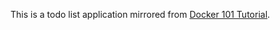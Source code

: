 This is a todo list application mirrored from [Docker 101 Tutorial](https://github.com/dockersamples/101-tutorial).
